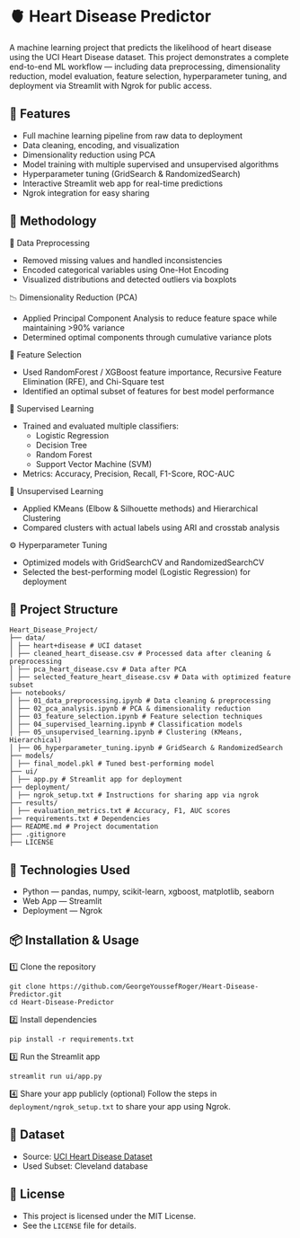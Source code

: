 # 🫀 Heart Disease Predictor

A machine learning project that predicts the likelihood of heart disease using the UCI Heart Disease dataset. This project demonstrates a complete end-to-end ML workflow — including data preprocessing, dimensionality reduction, model evaluation, feature selection, hyperparameter tuning, and deployment via Streamlit with Ngrok for public access.

## 🚀 Features

- Full machine learning pipeline from raw data to deployment
- Data cleaning, encoding, and visualization
- Dimensionality reduction using PCA
- Model training with multiple supervised and unsupervised algorithms
- Hyperparameter tuning (GridSearch & RandomizedSearch)
- Interactive Streamlit web app for real-time predictions
- Ngrok integration for easy sharing

## 🧠 Methodology

🧹 Data Preprocessing

- Removed missing values and handled inconsistencies
- Encoded categorical variables using One-Hot Encoding
- Visualized distributions and detected outliers via boxplots

📉 Dimensionality Reduction (PCA)

- Applied Principal Component Analysis to reduce feature space while maintaining >90% variance
- Determined optimal components through cumulative variance plots

🧬 Feature Selection

- Used RandomForest / XGBoost feature importance, Recursive Feature Elimination (RFE), and Chi-Square test
- Identified an optimal subset of features for best model performance

🤖 Supervised Learning

- Trained and evaluated multiple classifiers:
  - Logistic Regression
  - Decision Tree
  - Random Forest
  - Support Vector Machine (SVM)
- Metrics: Accuracy, Precision, Recall, F1-Score, ROC-AUC

🧩 Unsupervised Learning

- Applied KMeans (Elbow & Silhouette methods) and Hierarchical Clustering
- Compared clusters with actual labels using ARI and crosstab analysis

⚙️ Hyperparameter Tuning

- Optimized models with GridSearchCV and RandomizedSearchCV
- Selected the best-performing model (Logistic Regression) for deployment

## 📂 Project Structure

```
Heart_Disease_Project/
├── data/
│ ├── heart+disease # UCI dataset
│ ├── cleaned_heart_disease.csv # Processed data after cleaning & preprocessing
│ ├── pca_heart_disease.csv # Data after PCA
│ ├── selected_feature_heart_disease.csv # Data with optimized feature subset
├── notebooks/
│ ├── 01_data_preprocessing.ipynb # Data cleaning & preprocessing
│ ├── 02_pca_analysis.ipynb # PCA & dimensionality reduction
│ ├── 03_feature_selection.ipynb # Feature selection techniques
│ ├── 04_supervised_learning.ipynb # Classification models
│ ├── 05_unsupervised_learning.ipynb # Clustering (KMeans, Hierarchical)
│ ├── 06_hyperparameter_tuning.ipynb # GridSearch & RandomizedSearch
├── models/
│ ├── final_model.pkl # Tuned best-performing model
├── ui/
│ ├── app.py # Streamlit app for deployment
├── deployment/
│ ├── ngrok_setup.txt # Instructions for sharing app via ngrok
├── results/
│ ├── evaluation_metrics.txt # Accuracy, F1, AUC scores
├── requirements.txt # Dependencies
├── README.md # Project documentation
├── .gitignore
├── LICENSE
```

## 🧰 Technologies Used

- Python — pandas, numpy, scikit-learn, xgboost, matplotlib, seaborn
- Web App — Streamlit
- Deployment — Ngrok

## 📦 Installation & Usage

1️⃣ Clone the repository

```
git clone https://github.com/GeorgeYoussefRoger/Heart-Disease-Predictor.git
cd Heart-Disease-Predictor
```

2️⃣ Install dependencies

```
pip install -r requirements.txt
```

3️⃣ Run the Streamlit app

```
streamlit run ui/app.py
```

4️⃣ Share your app publicly (optional)
Follow the steps in `deployment/ngrok_setup.txt` to share your app using Ngrok.

## 📂 Dataset

- Source: [UCI Heart Disease Dataset](https://archive.ics.uci.edu/dataset/45/heart+disease)
- Used Subset: Cleveland database

## 📜 License

- This project is licensed under the MIT License.
- See the `LICENSE` file for details.

